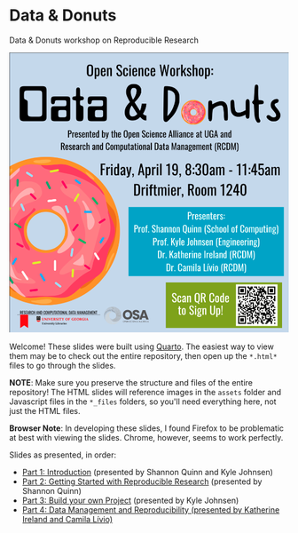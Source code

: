 # Data & Donuts

Data &amp; Donuts workshop on Reproducible Research

![](assets/flyer.png)

Welcome! These slides were built using [Quarto](https://quarto.org/). The easiest way to view them may be to check out the entire repository, then open up the `*.html*` files to go through the slides.

**NOTE**: Make sure you preserve the structure and files of the entire repository! The HTML slides will reference images in the `assets` folder and Javascript files in the `*_files` folders, so you'll need everything here, not just the HTML files.

**Browser Note**: In developing these slides, I found Firefox to be problematic at best with viewing the slides. Chrome, however, seems to work perfectly.

Slides as presented, in order:

 - [Part 1: Introduction](https://openscialliance.github.io/data-donuts-apr2024/introduction.html) (presented by Shannon Quinn and Kyle Johnsen)
 - [Part 2: Getting Started with Reproducible Research](https://openscialliance.github.io/data-donuts-apr2024/reproducible-research.html) (presented by Shannon Quinn)
 - [Part 3: Build your own Project](https://openscialliance.github.io/data-donuts-apr2024/byop.html) (presented by Kyle Johnsen)
 - [Part 4: Data Management and Reproducibility (presented by Katherine Ireland and Camila Lívio)](https://openscialliance.github.io/data-donuts-apr2024/assets/RCDM_Spring24_Data_Donuts-4.pdf)
